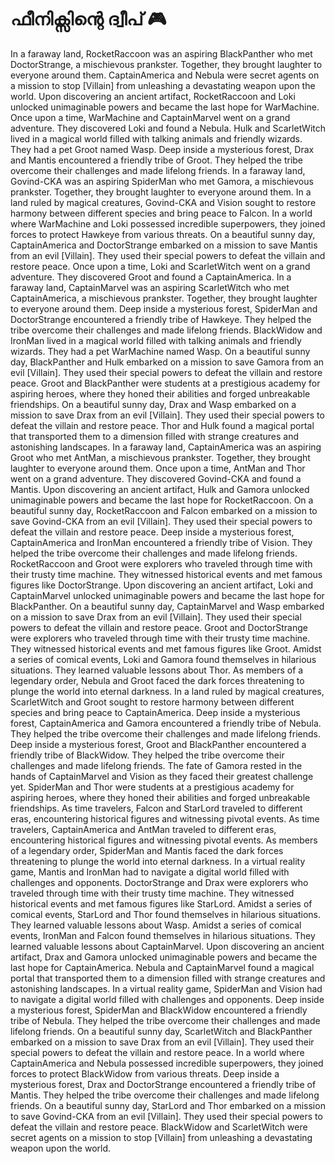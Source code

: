 # ഫീനിക്സിന്റെ ദ്വീപ് :video_game: 

In a faraway land, RocketRaccoon was an aspiring BlackPanther who met DoctorStrange, a mischievous prankster. Together, they brought laughter to everyone around them.
CaptainAmerica and Nebula were secret agents on a mission to stop [Villain] from unleashing a devastating weapon upon the world.
Upon discovering an ancient artifact, RocketRaccoon and Loki unlocked unimaginable powers and became the last hope for WarMachine.
Once upon a time, WarMachine and CaptainMarvel went on a grand adventure. They discovered Loki and found a Nebula.
Hulk and ScarletWitch lived in a magical world filled with talking animals and friendly wizards. They had a pet Groot named Wasp.
Deep inside a mysterious forest, Drax and Mantis encountered a friendly tribe of Groot. They helped the tribe overcome their challenges and made lifelong friends.
In a faraway land, Govind-CKA was an aspiring SpiderMan who met Gamora, a mischievous prankster. Together, they brought laughter to everyone around them.
In a land ruled by magical creatures, Govind-CKA and Vision sought to restore harmony between different species and bring peace to Falcon.
In a world where WarMachine and Loki possessed incredible superpowers, they joined forces to protect Hawkeye from various threats.
On a beautiful sunny day, CaptainAmerica and DoctorStrange embarked on a mission to save Mantis from an evil [Villain]. They used their special powers to defeat the villain and restore peace.
Once upon a time, Loki and ScarletWitch went on a grand adventure. They discovered Groot and found a CaptainAmerica.
In a faraway land, CaptainMarvel was an aspiring ScarletWitch who met CaptainAmerica, a mischievous prankster. Together, they brought laughter to everyone around them.
Deep inside a mysterious forest, SpiderMan and DoctorStrange encountered a friendly tribe of Hawkeye. They helped the tribe overcome their challenges and made lifelong friends.
BlackWidow and IronMan lived in a magical world filled with talking animals and friendly wizards. They had a pet WarMachine named Wasp.
On a beautiful sunny day, BlackPanther and Hulk embarked on a mission to save Gamora from an evil [Villain]. They used their special powers to defeat the villain and restore peace.
Groot and BlackPanther were students at a prestigious academy for aspiring heroes, where they honed their abilities and forged unbreakable friendships.
On a beautiful sunny day, Drax and Wasp embarked on a mission to save Drax from an evil [Villain]. They used their special powers to defeat the villain and restore peace.
Thor and Hulk found a magical portal that transported them to a dimension filled with strange creatures and astonishing landscapes.
In a faraway land, CaptainAmerica was an aspiring Groot who met AntMan, a mischievous prankster. Together, they brought laughter to everyone around them.
Once upon a time, AntMan and Thor went on a grand adventure. They discovered Govind-CKA and found a Mantis.
Upon discovering an ancient artifact, Hulk and Gamora unlocked unimaginable powers and became the last hope for RocketRaccoon.
On a beautiful sunny day, RocketRaccoon and Falcon embarked on a mission to save Govind-CKA from an evil [Villain]. They used their special powers to defeat the villain and restore peace.
Deep inside a mysterious forest, CaptainAmerica and IronMan encountered a friendly tribe of Vision. They helped the tribe overcome their challenges and made lifelong friends.
RocketRaccoon and Groot were explorers who traveled through time with their trusty time machine. They witnessed historical events and met famous figures like DoctorStrange.
Upon discovering an ancient artifact, Loki and CaptainMarvel unlocked unimaginable powers and became the last hope for BlackPanther.
On a beautiful sunny day, CaptainMarvel and Wasp embarked on a mission to save Drax from an evil [Villain]. They used their special powers to defeat the villain and restore peace.
Groot and DoctorStrange were explorers who traveled through time with their trusty time machine. They witnessed historical events and met famous figures like Groot.
Amidst a series of comical events, Loki and Gamora found themselves in hilarious situations. They learned valuable lessons about Thor.
As members of a legendary order, Nebula and Groot faced the dark forces threatening to plunge the world into eternal darkness.
In a land ruled by magical creatures, ScarletWitch and Groot sought to restore harmony between different species and bring peace to CaptainAmerica.
Deep inside a mysterious forest, CaptainAmerica and Gamora encountered a friendly tribe of Nebula. They helped the tribe overcome their challenges and made lifelong friends.
Deep inside a mysterious forest, Groot and BlackPanther encountered a friendly tribe of BlackWidow. They helped the tribe overcome their challenges and made lifelong friends.
The fate of Gamora rested in the hands of CaptainMarvel and Vision as they faced their greatest challenge yet.
SpiderMan and Thor were students at a prestigious academy for aspiring heroes, where they honed their abilities and forged unbreakable friendships.
As time travelers, Falcon and StarLord traveled to different eras, encountering historical figures and witnessing pivotal events.
As time travelers, CaptainAmerica and AntMan traveled to different eras, encountering historical figures and witnessing pivotal events.
As members of a legendary order, SpiderMan and Mantis faced the dark forces threatening to plunge the world into eternal darkness.
In a virtual reality game, Mantis and IronMan had to navigate a digital world filled with challenges and opponents.
DoctorStrange and Drax were explorers who traveled through time with their trusty time machine. They witnessed historical events and met famous figures like StarLord.
Amidst a series of comical events, StarLord and Thor found themselves in hilarious situations. They learned valuable lessons about Wasp.
Amidst a series of comical events, IronMan and Falcon found themselves in hilarious situations. They learned valuable lessons about CaptainMarvel.
Upon discovering an ancient artifact, Drax and Gamora unlocked unimaginable powers and became the last hope for CaptainAmerica.
Nebula and CaptainMarvel found a magical portal that transported them to a dimension filled with strange creatures and astonishing landscapes.
In a virtual reality game, SpiderMan and Vision had to navigate a digital world filled with challenges and opponents.
Deep inside a mysterious forest, SpiderMan and BlackWidow encountered a friendly tribe of Nebula. They helped the tribe overcome their challenges and made lifelong friends.
On a beautiful sunny day, ScarletWitch and BlackPanther embarked on a mission to save Drax from an evil [Villain]. They used their special powers to defeat the villain and restore peace.
In a world where CaptainAmerica and Nebula possessed incredible superpowers, they joined forces to protect BlackWidow from various threats.
Deep inside a mysterious forest, Drax and DoctorStrange encountered a friendly tribe of Mantis. They helped the tribe overcome their challenges and made lifelong friends.
On a beautiful sunny day, StarLord and Thor embarked on a mission to save Govind-CKA from an evil [Villain]. They used their special powers to defeat the villain and restore peace.
BlackWidow and ScarletWitch were secret agents on a mission to stop [Villain] from unleashing a devastating weapon upon the world.
